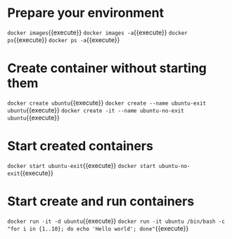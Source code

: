 # Prepare your environment

`docker images`{{execute}}
`docker images -a`{{execute}}
`docker ps`{{execute}}
`docker ps -a`{{execute}}

# Create container without starting them
`docker create ubuntu`{{execute}}
`docker create --name ubuntu-exit ubuntu`{{execute}}
`docker create -it --name ubuntu-no-exit ubuntu`{{execute}}

# Start created containers
`docker start ubuntu-exit`{{execute}}
`docker start ubuntu-no-exit`{{execute}}
 
# Start create and run containers
`docker run -it -d ubuntu`{{execute}}
`docker run -it ubuntu /bin/bash -c  "for i in {1..10}; do echo 'Hello world'; done"`{{execute}}